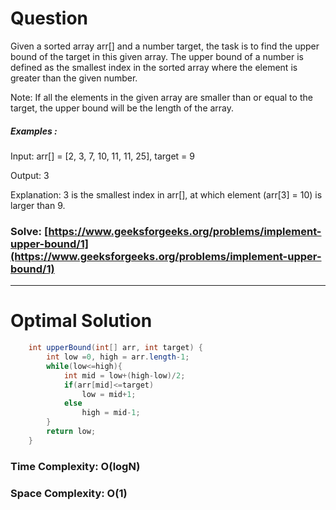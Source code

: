 # Question  
Given a sorted array arr[] and a number target, the task is to find the upper bound of the target in this given array.
The upper bound of a number is defined as the smallest index in the sorted array where the element is greater than the given number.

Note: If all the elements in the given array are smaller than or equal to the target, the upper bound will be the length of the array.

##### Examples :

Input:  arr[] = [2, 3, 7, 10, 11, 11, 25], target = 9

Output: 3

Explanation: 3 is the smallest index in arr[], at which element (arr[3] = 10) is larger than 9.

### Solve: [https://www.geeksforgeeks.org/problems/implement-upper-bound/1](https://www.geeksforgeeks.org/problems/implement-upper-bound/1)

*** 

# Optimal Solution 

``` java
    int upperBound(int[] arr, int target) {
        int low =0, high = arr.length-1;
        while(low<=high){
            int mid = low+(high-low)/2;
            if(arr[mid]<=target)
                low = mid+1;
            else
                high = mid-1;
        }
        return low;
    }
```

### Time Complexity: O(logN)  
### Space Complexity: O(1) 